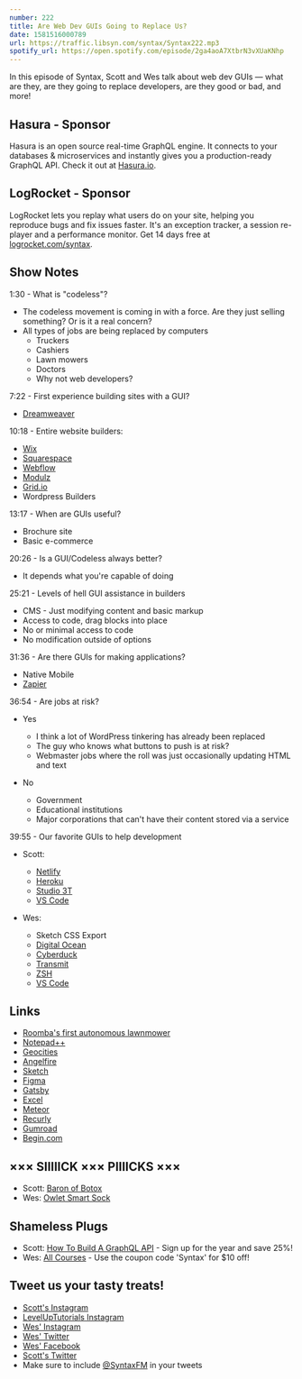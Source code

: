 ```yaml
---
number: 222
title: Are Web Dev GUIs Going to Replace Us?
date: 1581516000789
url: https://traffic.libsyn.com/syntax/Syntax222.mp3
spotify_url: https://open.spotify.com/episode/2ga4aoA7XtbrN3vXUaKNhp
---
```


In this episode of Syntax, Scott and Wes talk about web dev GUIs — what are they, are they going to replace developers, are they good or bad, and more!

## Hasura - Sponsor
Hasura is an open source real-time GraphQL engine. It connects to your databases & microservices and instantly gives you a production-ready GraphQL API. Check it out at [Hasura.io](https://hasura.io/).

## LogRocket - Sponsor
LogRocket lets you replay what users do on your site, helping you reproduce bugs and fix issues faster. It's an exception tracker, a session re-player and a performance monitor. Get 14 days free at [logrocket.com/syntax](https://logrocket.com/syntax).

## Show Notes

1:30 - What is "codeless"?

* The codeless movement is coming in with a force. Are they just selling something? Or is it a real concern? 
* All types of jobs are being replaced by computers
  * Truckers
  * Cashiers
  * Lawn mowers
  * Doctors
  * Why not web developers?

7:22 - First experience building sites with a GUI?

* [Dreamweaver](https://www.adobe.com/products/dreamweaver.html)

10:18 - Entire website builders:

* [Wix](https://www.wix.com/)
* [Squarespace](https://www.squarespace.com/)
* [Webflow](https://webflow.com/)
* [Modulz](https://www.modulz.app/)
* [Grid.io](https://thegrid.io/)
* Wordpress Builders

13:17 - When are GUIs useful?

* Brochure site
* Basic e-commerce 

20:26 - Is a GUI/Codeless always better?

* It depends what you're capable of doing

25:21 - Levels of hell GUI assistance in builders

* CMS - Just modifying content and basic markup
* Access to code, drag blocks into place
* No or minimal access to code
* No modification outside of options

31:36 - Are there GUIs for making applications?

* Native Mobile
* [Zapier](https://zapier.com/)

36:54 - Are jobs at risk?

* Yes
  * I think a lot of WordPress tinkering has already been replaced
  * The guy who knows what buttons to push is at risk?
  * Webmaster jobs where the roll was just occasionally updating HTML and text

* No
  * Government
  * Educational institutions
  * Major corporations that can't have their content stored via a service

39:55 - Our favorite GUIs to help development

* Scott:
  * [Netlify](https://www.netlify.com/)
  * [Heroku](https://www.heroku.com/)
  * [Studio 3T](https://studio3t.com/)
  * [VS Code](https://code.visualstudio.com/)

* Wes:
  * Sketch CSS Export
  * [Digital Ocean](https://www.digitalocean.com/)
  * [Cyberduck](https://cyberduck.io/)
  * [Transmit](https://panic.com/transmit/)
  * [ZSH](https://ohmyz.sh/)
  * [VS Code](https://code.visualstudio.com/)

## Links
* [Roomba's first autonomous lawnmower](https://www.theverge.com/2019/8/30/20839810/irobot-terra-autonomous-lawnmower-roomba-robot-fcc-beta-release-date-2020)
* [Notepad++](https://notepad-plus-plus.org/)
* [Geocities](https://en.wikipedia.org/wiki/Yahoo!_GeoCities)
* [Angelfire](https://en.wikipedia.org/wiki/Angelfire)
* [Sketch](https://www.sketch.com/)
* [Figma](https://www.figma.com/)
* [Gatsby](https://www.gatsbyjs.org/)
* [Excel](https://products.office.com/en-us/excel)
* [Meteor](https://www.meteor.com/)
* [Recurly](https://recurly.com/)
* [Gumroad](https://gumroad.com/)
* [Begin.com](https://begin.com/)

## ××× SIIIIICK ××× PIIIICKS ×××
* Scott: [Baron of Botox](https://podcasts.apple.com/us/podcast/the-baron-of-botox/id1493450409)
* Wes: [Owlet Smart Sock](https://www.amazon.com/Owlet-Baby-Monitor-Infants-Ultimate/dp/B06ZZXYD6S)

## Shameless Plugs
* Scott: [How To Build A GraphQL API](https://www.leveluptutorials.com/pro) - Sign up for the year and save 25%!
* Wes: [All Courses](https://wesbos.com/courses/) - Use the coupon code 'Syntax' for $10 off!

## Tweet us your tasty treats!
* [Scott's Instagram](https://www.instagram.com/stolinski/)
* [LevelUpTutorials Instagram](https://www.instagram.com/LevelUpTutorials/)
* [Wes' Instagram](https://www.instagram.com/wesbos/)
* [Wes' Twitter](https://twitter.com/wesbos)
* [Wes' Facebook](https://www.facebook.com/wesbos.developer)
* [Scott's Twitter](https://twitter.com/stolinski)
* Make sure to include [@SyntaxFM](https://twitter.com/SyntaxFM) in your tweets
